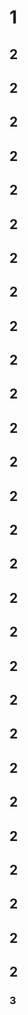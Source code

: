 # 1

## 2

## 2

## 2

## 2

## 2

## 2

## 2

## 2

## 2

## 2

## 2

## 2

## 2

## 2

## 2

## 2

## 2

## 2

## 2

## 2

## 2

## 2

## 2

## 2

## 2

## 2

## 2

## 2

### 3
